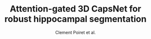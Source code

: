 ---
cat: gaia
subcat: platform
bestof: false
author: Clement Poiret et al.
title: Attention-gated 3D CapsNet for robust hippocampal segmentation
journal: Journal of Medical Imaging (Bellingham, Wash.)
year: 2024
type: article
doi: 10.1117/1.JMI.11.1.014003
---